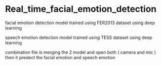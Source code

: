 # Real_time_facial_emotion_detection
facial emotion detection model trained using FER2013 dataset using deep learning

speech emotion detection model trained using TESS dataset using deep learning

combination file is merging the 2 model and open both ( camera and mic ) then it predect the facial emotion and speech emotion 
